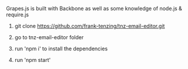 Grapes.js is built with Backbone as well as some knowledge of node.js & require.js

1. git clone https://github.com/frank-tenzing/tnz-email-editor.git

2. go to tnz-email-editor folder

3. run 'npm i' to install the dependencies

4. run 'npm start' 
